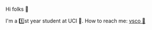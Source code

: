 Hi folks 👋


I'm a 1️⃣st year student at UCI 🏫.
How to reach me: [vsco 💌](vsco.com/reynaphan)

<!---
reynaphan/reynaphan is a ✨ special ✨ repository because its `README.md` (this file) appears on your GitHub profile.
You can click the Preview link to take a look at your changes.

- 👋 Hi, I’m @reynaphan
- 👀 I’m interested in ...
- 🌱 I’m currently learning ...
- 💞️ I’m looking to collaborate on ...
- 📫 How to reach me ...
--->
